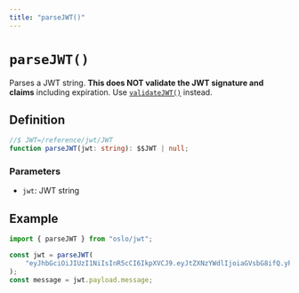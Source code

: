 ```yaml
---
title: "parseJWT()"
---
```


# `parseJWT()`

Parses a JWT string. **This does NOT validate the JWT signature and claims** including expiration. Use [`validateJWT()`](/reference/jwt/validateJWT) instead.

## Definition

```ts
//$ JWT=/reference/jwt/JWT
function parseJWT(jwt: string): $$JWT | null;
```

### Parameters

- `jwt`: JWT string

## Example

```ts
import { parseJWT } from "oslo/jwt";

const jwt = parseJWT(
	"eyJhbGciOiJIUzI1NiIsInR5cCI6IkpXVCJ9.eyJtZXNzYWdlIjoiaGVsbG8ifQ.yP03DaEblJkk9mR-Y5L7YCMzJgHL-RDPx90aXz-cuAI"
);
const message = jwt.payload.message;
```
